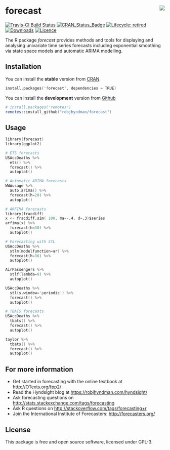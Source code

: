 forecast <img src="man/figures/logo.png" align="right" />
======================

[![Travis-CI Build Status](https://travis-ci.org/robjhyndman/forecast.svg?branch=master)](https://travis-ci.org/robjhyndman/forecast)
[![CRAN_Status_Badge](https://www.r-pkg.org/badges/version/forecast)](https://cran.r-project.org/package=forecast)
[![Lifecycle: retired](https://img.shields.io/badge/lifecycle-retired-orange.svg)](https://www.tidyverse.org/lifecycle/#retired)
[![Downloads](https://cranlogs.r-pkg.org/badges/forecast)](https://cran.r-project.org/package=forecast)
[![Licence](https://img.shields.io/badge/licence-GPL--3-blue.svg)](https://www.gnu.org/licenses/gpl-3.0.en.html)


The R package *forecast* provides methods and tools for displaying and analysing univariate time series forecasts including exponential smoothing via state space models and automatic ARIMA modelling.

## Installation
You can install the **stable** version from
[CRAN](https://cran.r-project.org/package=forecast).

```s
install.packages('forecast', dependencies = TRUE)
```

You can install the **development** version from
[Github](https://github.com/robjhyndman/forecast)

```s
# install.packages("remotes")
remotes::install_github("robjhyndman/forecast")
```

## Usage

```s
library(forecast)
library(ggplot2)

# ETS forecasts
USAccDeaths %>%
  ets() %>%
  forecast() %>%
  autoplot()

# Automatic ARIMA forecasts
WWWusage %>%
  auto.arima() %>%
  forecast(h=20) %>%
  autoplot()

# ARFIMA forecasts
library(fracdiff)
x <- fracdiff.sim( 100, ma=-.4, d=.3)$series
arfima(x) %>%
  forecast(h=30) %>%
  autoplot()

# Forecasting with STL
USAccDeaths %>%
  stlm(modelfunction=ar) %>%
  forecast(h=36) %>%
  autoplot()

AirPassengers %>%
  stlf(lambda=0) %>%
  autoplot()

USAccDeaths %>%
  stl(s.window='periodic') %>%
  forecast() %>%
  autoplot()

# TBATS forecasts
USAccDeaths %>%
  tbats() %>%
  forecast() %>%
  autoplot()

taylor %>%
  tbats() %>%
  forecast() %>%
  autoplot()
```

## For more information

  * Get started in forecasting with the online textbook at http://OTexts.org/fpp2/
  * Read the Hyndsight blog at https://robjhyndman.com/hyndsight/
  * Ask forecasting questions on http://stats.stackexchange.com/tags/forecasting
  * Ask R questions on http://stackoverflow.com/tags/forecasting+r
  * Join the International Institute of Forecasters: http://forecasters.org/

## License

This package is free and open source software, licensed under GPL-3.
